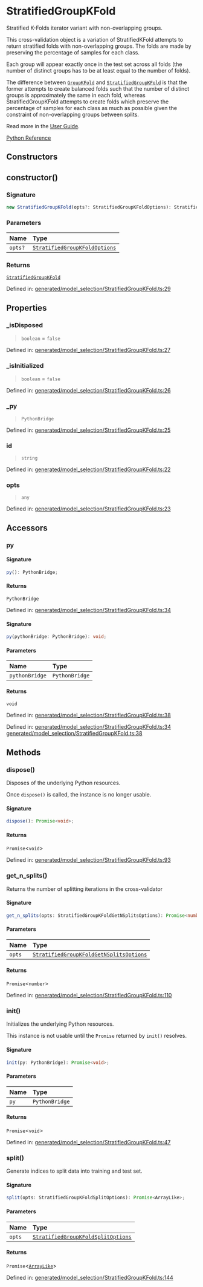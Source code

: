 # StratifiedGroupKFold

Stratified K-Folds iterator variant with non-overlapping groups.

This cross-validation object is a variation of StratifiedKFold attempts to return stratified folds with non-overlapping groups. The folds are made by preserving the percentage of samples for each class.

Each group will appear exactly once in the test set across all folds (the number of distinct groups has to be at least equal to the number of folds).

The difference between [`GroupKFold`](sklearn.model_selection.GroupKFold.html#sklearn.model_selection.GroupKFold "sklearn.model_selection.GroupKFold") and [`StratifiedGroupKFold`](#sklearn.model_selection.StratifiedGroupKFold "sklearn.model_selection.StratifiedGroupKFold") is that the former attempts to create balanced folds such that the number of distinct groups is approximately the same in each fold, whereas StratifiedGroupKFold attempts to create folds which preserve the percentage of samples for each class as much as possible given the constraint of non-overlapping groups between splits.

Read more in the [User Guide](../cross_validation.html#cross-validation).

[Python Reference](https://scikit-learn.org/stable/modules/generated/sklearn.model_selection.StratifiedGroupKFold.html)

## Constructors

## constructor()

### Signature

```ts
new StratifiedGroupKFold(opts?: StratifiedGroupKFoldOptions): StratifiedGroupKFold;
```

### Parameters

| Name | Type |
| :------ | :------ |
| `opts?` | [`StratifiedGroupKFoldOptions`](../interfaces/StratifiedGroupKFoldOptions.md) |

### Returns

[`StratifiedGroupKFold`](StratifiedGroupKFold.md)

Defined in:  [generated/model\_selection/StratifiedGroupKFold.ts:29](https://github.com/transitive-bullshit/scikit-learn-ts/blob/122b3c0/packages/sklearn/src/generated/model_selection/StratifiedGroupKFold.ts#L29)

## Properties

### \_isDisposed

> `boolean`  = `false`

Defined in:  [generated/model\_selection/StratifiedGroupKFold.ts:27](https://github.com/transitive-bullshit/scikit-learn-ts/blob/122b3c0/packages/sklearn/src/generated/model_selection/StratifiedGroupKFold.ts#L27)

### \_isInitialized

> `boolean`  = `false`

Defined in:  [generated/model\_selection/StratifiedGroupKFold.ts:26](https://github.com/transitive-bullshit/scikit-learn-ts/blob/122b3c0/packages/sklearn/src/generated/model_selection/StratifiedGroupKFold.ts#L26)

### \_py

> `PythonBridge`

Defined in:  [generated/model\_selection/StratifiedGroupKFold.ts:25](https://github.com/transitive-bullshit/scikit-learn-ts/blob/122b3c0/packages/sklearn/src/generated/model_selection/StratifiedGroupKFold.ts#L25)

### id

> `string`

Defined in:  [generated/model\_selection/StratifiedGroupKFold.ts:22](https://github.com/transitive-bullshit/scikit-learn-ts/blob/122b3c0/packages/sklearn/src/generated/model_selection/StratifiedGroupKFold.ts#L22)

### opts

> `any`

Defined in:  [generated/model\_selection/StratifiedGroupKFold.ts:23](https://github.com/transitive-bullshit/scikit-learn-ts/blob/122b3c0/packages/sklearn/src/generated/model_selection/StratifiedGroupKFold.ts#L23)

## Accessors

### py

#### Signature

```ts
py(): PythonBridge;
```

#### Returns

`PythonBridge`

Defined in:  [generated/model\_selection/StratifiedGroupKFold.ts:34](https://github.com/transitive-bullshit/scikit-learn-ts/blob/122b3c0/packages/sklearn/src/generated/model_selection/StratifiedGroupKFold.ts#L34)

#### Signature

```ts
py(pythonBridge: PythonBridge): void;
```

#### Parameters

| Name | Type |
| :------ | :------ |
| `pythonBridge` | `PythonBridge` |

#### Returns

`void`

Defined in:  [generated/model\_selection/StratifiedGroupKFold.ts:38](https://github.com/transitive-bullshit/scikit-learn-ts/blob/122b3c0/packages/sklearn/src/generated/model_selection/StratifiedGroupKFold.ts#L38)

Defined in:  [generated/model\_selection/StratifiedGroupKFold.ts:34](https://github.com/transitive-bullshit/scikit-learn-ts/blob/122b3c0/packages/sklearn/src/generated/model_selection/StratifiedGroupKFold.ts#L34) [generated/model\_selection/StratifiedGroupKFold.ts:38](https://github.com/transitive-bullshit/scikit-learn-ts/blob/122b3c0/packages/sklearn/src/generated/model_selection/StratifiedGroupKFold.ts#L38)

## Methods

### dispose()

Disposes of the underlying Python resources.

Once `dispose()` is called, the instance is no longer usable.

#### Signature

```ts
dispose(): Promise<void>;
```

#### Returns

`Promise`\<`void`\>

Defined in:  [generated/model\_selection/StratifiedGroupKFold.ts:93](https://github.com/transitive-bullshit/scikit-learn-ts/blob/122b3c0/packages/sklearn/src/generated/model_selection/StratifiedGroupKFold.ts#L93)

### get\_n\_splits()

Returns the number of splitting iterations in the cross-validator

#### Signature

```ts
get_n_splits(opts: StratifiedGroupKFoldGetNSplitsOptions): Promise<number>;
```

#### Parameters

| Name | Type |
| :------ | :------ |
| `opts` | [`StratifiedGroupKFoldGetNSplitsOptions`](../interfaces/StratifiedGroupKFoldGetNSplitsOptions.md) |

#### Returns

`Promise`\<`number`\>

Defined in:  [generated/model\_selection/StratifiedGroupKFold.ts:110](https://github.com/transitive-bullshit/scikit-learn-ts/blob/122b3c0/packages/sklearn/src/generated/model_selection/StratifiedGroupKFold.ts#L110)

### init()

Initializes the underlying Python resources.

This instance is not usable until the `Promise` returned by `init()` resolves.

#### Signature

```ts
init(py: PythonBridge): Promise<void>;
```

#### Parameters

| Name | Type |
| :------ | :------ |
| `py` | `PythonBridge` |

#### Returns

`Promise`\<`void`\>

Defined in:  [generated/model\_selection/StratifiedGroupKFold.ts:47](https://github.com/transitive-bullshit/scikit-learn-ts/blob/122b3c0/packages/sklearn/src/generated/model_selection/StratifiedGroupKFold.ts#L47)

### split()

Generate indices to split data into training and test set.

#### Signature

```ts
split(opts: StratifiedGroupKFoldSplitOptions): Promise<ArrayLike>;
```

#### Parameters

| Name | Type |
| :------ | :------ |
| `opts` | [`StratifiedGroupKFoldSplitOptions`](../interfaces/StratifiedGroupKFoldSplitOptions.md) |

#### Returns

`Promise`\<[`ArrayLike`](../types/ArrayLike.md)\>

Defined in:  [generated/model\_selection/StratifiedGroupKFold.ts:144](https://github.com/transitive-bullshit/scikit-learn-ts/blob/122b3c0/packages/sklearn/src/generated/model_selection/StratifiedGroupKFold.ts#L144)
